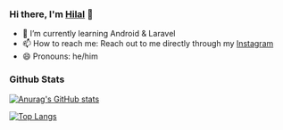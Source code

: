 ### Hi there, I'm [Hilal](https://www.linkedin.com/in/hilal-rafi-iqbal-sebastian-91a294190/) 👋

- 🌱 I’m currently learning Android & Laravel
- 📫 How to reach me: Reach out to me directly through my [Instagram](https://www.instagram.com/hilalrafi/)
- 😄 Pronouns: he/him

### Github Stats

[![Anurag's GitHub stats](https://github-readme-stats.vercel.app/api?username=hilalrafi&show_icons=true&theme=onedark)](https://github.com/anuraghazra/github-readme-stats)

[![Top Langs](https://github-readme-stats.vercel.app/api/top-langs/?username=hilalrafi&theme=onedark)](https://github.com/anuraghazra/github-readme-stats)
